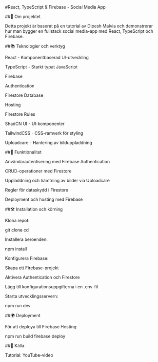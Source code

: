#React, TypeScript & Firebase - Social Media App

##📌 Om projektet

Detta projekt är baserat på en tutorial av Dipesh Malvia och demonstrerar hur man bygger en fullstack social media-app med React, TypeScript och Firebase.

##📚 Teknologier och verktyg

React - Komponentbaserad UI-utveckling

TypeScript - Starkt typat JavaScript

Firebase

Authentication

Firestore Database

Hosting

Firestore Rules

ShadCN UI - UI-komponenter

TailwindCSS - CSS-ramverk för styling

Uploadcare - Hantering av bilduppladdning

##🚀 Funktionalitet

Användarautentisering med Firebase Authentication

CRUD-operationer med Firestore

Uppladdning och hämtning av bilder via Uploadcare

Regler för dataskydd i Firestore

Deployment och hosting med Firebase

##🛠 Installation och körning

Klona repot:

git clone <repo-url>
cd <projektmapp>

Installera beroenden:

npm install

Konfigurera Firebase:

Skapa ett Firebase-projekt

Aktivera Authentication och Firestore

Lägg till konfigurationsuppgifterna i en .env-fil

Starta utvecklingsservern:

npm run dev

##🌍 Deployment

För att deploya till Firebase Hosting:

npm run build
firebase deploy

##📜 Källa

Tutorial: YouTube-video
